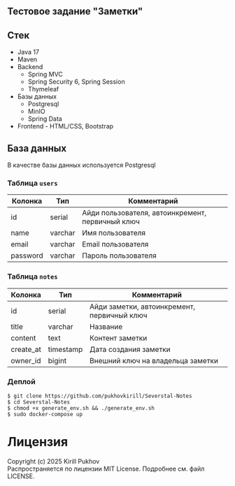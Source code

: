 ## Тестовое задание "Заметки"

## Стек

- Java 17
- Maven
- Backend
    - Spring MVC
    - Spring Security 6, Spring Session
    - Thymeleaf
- Базы данных
    - Postgresql
    - MinIO
    - Spring Data
- Frontend - HTML/CSS, Bootstrap

## База данных

В качестве базы данных используется Postgresql

### Таблица `users`

| Колонка  | Тип      | Комментарий                                      |
|----------|----------|--------------------------------------------------|
| id       | serial   | Айди пользователя, автоинкремент, первичный ключ |
| name     | varchar  | Имя пользователя                                 |
| email    | varchar  | Email пользователя                               |
| password | varchar  | Пароль пользователя                              |

### Таблица `notes`

| Колонка   | Тип       | Комментарий                                 |
|-----------|-----------|---------------------------------------------|
| id        | serial    | Айди заметки, автоинкремент, первичный ключ |
| title     | varchar   | Название                                    |
| content   | text      | Контент заметки                             |
| create_at | timestamp | Дата создания заметки                       |
| owner_id  | bigint    | Внешний ключ на владельца заметки           |

### Деплой

```shell
$ git clone https://github.com/pukhovkirill/Severstal-Notes
$ cd Severstal-Notes
$ chmod +x generate_env.sh && ./generate_env.sh
$ sudo docker-compose up
```

Лицензия
=====================
Copyright (c) 2025 Kirill Pukhov\
Распространяется по лицензии MIT License. Подробнее см. файл LICENSE.
